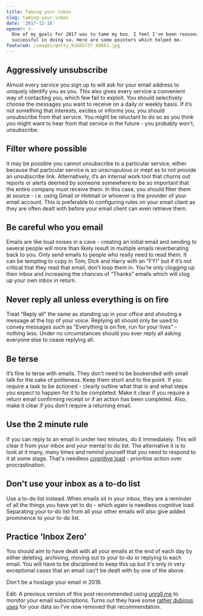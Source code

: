```yaml
---
title: Taming your inbox
slug: taming-your-inbox
date: '2017-12-18'
opener: >-
  One of my goals for 2017 was to tame my box. I feel I've been reasonably
  successful in doing so. Here are some pointers which helped me.
featured: /images/getty_83665737_80661.jpg
---
```


## Aggressively unsubscribe

Almost every service you sign up to will ask for your email address to uniquely identify you as you. This also gives every service a convenient way of contacting you, which few fail to exploit. You should selectively choose the messages you want to receive on a daily or weekly basis. If it’s not something that interests, excites or informs you, you should unsubscribe from that service. You might be reluctant to do so as you think you might want to hear from that service in the future - you probably won't, unsubscribe.

## Filter where possible

It may be possible you cannot unsubscribe to a particular service, either because that particular service is so unscrupulous or inept as to not provide an unsubscribe link. Alternatively, it’s an internal work tool that churns out reports or alerts deemed by someone somewhere to be so important that the entire company must receive them. In this case, you should filter them at source - i.e. using Gmail or Hotmail or whoever is the provider of your email account. This is preferable to configuring rules on your email client as they are often dealt with before your email client can even retrieve them.

## Be careful who you email

Emails are like loud noises in a cave - creating an initial email and sending to several people will more than likely result in multiple emails reverberating back to you. Only send emails to people who really need to read them. It can be tempting to copy in Tom, Dick and Harry with an "FYI" but if it’s not critical that they read that email, don’t loop them in. You’re only clogging up their inbox and increasing the chances of “Thanks” emails which will clog up your own inbox in return.

## Never reply all unless everything is on fire

Treat “Reply all” the same as standing up in your office and shouting a message at the top of your voice. Replying all should only be used to convey messages such as “Everything is on fire, run for your lives” - nothing less. Under no circumstances should you ever reply all asking everyone else to cease replying all.

## Be terse

It’s fine to terse with emails. They don’t need to be bookended with small talk for the sake of politeness. Keep them short and to the point. If you require a task to be actioned - clearly outline what that is and what steps you expect to happen for it to be completed. Make it clear if you require a return email confirming receipt or if an action has been completed. Also, make it clear if you don’t require a returning email.

## Use the 2 minute rule

If you can reply to an email in under two minutes, do it immediately. This will clear it from your inbox and your mental to do list. The alternative it is to look at it many, many times and remind yourself that you need to respond to it at some stage. That's needless [cognitive load](https://en.wikipedia.org/wiki/Cognitive_load) - prioritise action over procrastination.

## Don't use your inbox as a to-do list

Use a to-do list instead. When emails sit in your inbox, they are a reminder of all the things you have yet to do - which again is needless cognitive load. Separating your to-do list from all your other emails will also give added prominence to your to-do list.

## Practice 'Inbox Zero'

You should aim to have dealt with all your emails at the end of each day by either deleting, archiving, moving out to your to-do or replying to each email. You will have to be disciplined to keep this up but it's only in very exceptional cases that an email can't be dealt with by one of the above.

Don't be a hostage your email in 2018.

Edit: A previous version of this post recommended using [unroll.me](https://unroll.me/) to monitor your email subscriptions. Turns out they have some [rather dubious uses](http://gizmodo.com/how-did-unroll-me-get-users-to-allow-it-to-sell-their-i-1794603555) for your data so I've now removed that recommendation.
